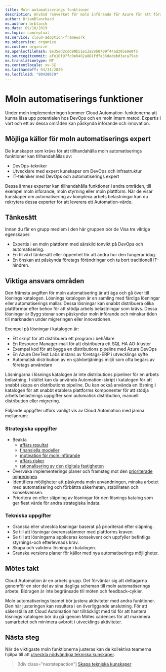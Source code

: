 ```yaml
---
title: Moln automatiserings funktioner
description: Använd ramverket för moln införande för Azure för att förstå bildande av moln automatiserings funktioner för att påskynda införande och innovation.
author: BrianBlanchard
ms.author: brblanch
ms.date: 09/10/2019
ms.topic: conceptual
ms.service: cloud-adoption-framework
ms.subservice: organize
ms.custom: organize
ms.openlocfilehash: 8e35ed2cdd90b51e13a29b0709f44ad395e9e0fb
ms.sourcegitcommit: afe10f97fc0e0402a881fdfa55dadebd3aca75ab
ms.translationtype: MT
ms.contentlocale: sv-SE
ms.lasthandoff: 03/31/2020
ms.locfileid: "80428620"
---
```

# <a name="cloud-automation-capabilities"></a>Moln automatiserings funktioner

Under moln implementeringen kommer Cloud Automation-funktionerna att kunna låsa upp potentialen hos DevOps och en moln intern metod. Expertis i vart och ett av dessa områden kan påskynda införande och innovation.

## <a name="possible-sources-for-cloud-automation-expertise"></a>Möjliga källor för moln automatiserings expert

De kunskaper som krävs för att tillhandahålla moln automatiserings funktioner kan tillhandahållas av:

- DevOps-tekniker
- Utvecklare med expert kunskaper om DevOps och infrastruktur
- IT-tekniker med DevOps och automatiserings expert

Dessa ämnes experter kan tillhandahålla funktioner i andra områden, till exempel moln införande, moln styrning eller moln plattform. När de visar kunskaper om automatisering av komplexa arbets belastningar kan du rekrytera dessa experter för att leverera ett Automation-värde.

## <a name="mindset"></a>Tänkesätt

Innan du får en grupp medlem i den här gruppen bör de Visa tre viktiga egenskaper:

- Expertis i en moln plattform med särskild tonvikt på DevOps och automatisering.
- En tillväxt tänkesätt eller öppenhet för att ändra hur den fungerar idag.
- En önskan att påskynda företags förändringar och ta bort traditionell IT-hindren.

## <a name="key-responsibilities"></a>Viktiga ansvars områden

Den främsta avgiften för moln automatisering är att äga och gå över till lösnings katalogen. Lösnings katalogen är en samling med färdiga lösningar eller automatiserings mallar. Dessa lösningar kan snabbt distribuera olika plattformar efter behov för att stödja arbets belastningar som krävs. Dessa lösningar är Bygg stenar som påskyndar moln införande och minskar tiden till marknaden under migreringen eller innovationen.

Exempel på lösningar i katalogen är:

- Ett skript för att distribuera ett program i behållare
- En Resource Manager-mall för att distribuera ett SQL HA AO-kluster
- Exempel kod för att bygga en distributions pipeline med Azure DevOps
- En Azure DevTest Labs instans av företags-ERP i utvecklings syfte
- Automatisk distribution av en självbetjänings miljö som ofta begärs av företags användare

Lösningarna i lösnings katalogen är inte distributions pipeliner för en arbets belastning. I stället kan du använda Automation-skript i katalogen för att snabbt skapa en distributions pipeline. Du kan också använda en lösning i katalogen för att snabbt etablera plattforms komponenter för att stödja arbets belastnings uppgifter som automatisk distribution, manuell distribution eller migrering.

Följande uppgifter utförs vanligt vis av Cloud Automation med jämna mellanrum:

### <a name="strategic-tasks"></a>Strategiska uppgifter

- Beakta
  - [affärs resultat](../strategy/business-outcomes/index.md)
  - [finansiella modeller](../strategy/financial-models.md)
  - [motivation för moln införande](../strategy/motivations.md)
  - [affärs risker](../govern/policy-compliance/risk-tolerance.md)
  - [rationalisering av den digitala fastigheten](../digital-estate/index.md)
- Övervaka implementerings planer och framsteg mot den [prioriterade migreringen](../migrate/migration-considerations/assess/release-iteration-backlog.md).
- Identifiera möjligheter att påskynda moln användningen, minska arbetet med automatisering och förbättra säkerheten, stabiliteten och konsekvensen.
- Prioritera en efter släpning av lösningar för den lösnings katalog som ger flest värde för andra strategiska indata.

### <a name="technical-tasks"></a>Tekniska uppgifter

- Granska eller utveckla lösningar baserat på prioriterad efter släpning.
- Se till att lösningar överensstämmer med plattforms kraven.
- Se till att lösningarna appliceras konsekvent och uppfyller befintliga styrnings-och efterlevnads krav.
- Skapa och validera lösningar i katalogen.
- Granska versions planer för källor med nya automatiserings möjligheter.

## <a name="meeting-cadence"></a>Mötes takt

Cloud Automation är en arbets grupp. Det förväntar sig att deltagarna genomför en stor del av sina dagliga scheman till moln automatiserings arbete. Bidragen är inte begränsade till möten och feedback-cykler.

Moln automatiserings teamet bör justera aktiviteter med andra funktioner. Den här justeringen kan resultera i en överliggande anslutning. För att säkerställa att Cloud Automation har tillräckligt med tid för att hantera lösnings katalogen bör du gå igenom Mötes cadences för att maximera samarbetet och minimera avbrott i utvecklings aktiviteter.

## <a name="next-steps"></a>Nästa steg

När de viktigaste moln funktionerna justeras kan de kollektiva teamerna hjälpa till att [utveckla nödvändiga tekniska kunskaper](./suggested-skills.md).

> [!div class="nextstepaction"]
> [Skapa tekniska kunskaper](./suggested-skills.md)
